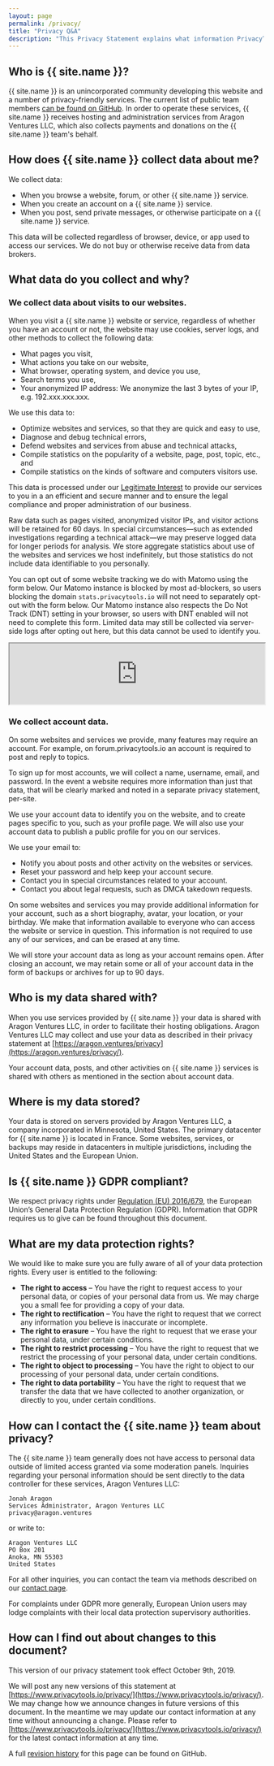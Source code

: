 ```yaml
---
layout: page
permalink: /privacy/
title: "Privacy Q&A"
description: "This Privacy Statement explains what information PrivacyTools and its related entities collect about its users, what we do with that information, and how we handle the content you place in our products and services."
---
```


## Who is {{ site.name }}?

{{ site.name }} is an unincorporated community developing this website and a number of privacy-friendly services. The current list of public team members [can be found on GitHub](https://github.com/orgs/privacytoolsIO/people). In order to operate these services, {{ site.name }} receives hosting and administration services from Aragon Ventures LLC, which also collects payments and donations on the {{ site.name }} team's behalf.

## How does {{ site.name }} collect data about me?

We collect data:

* When you browse a website, forum, or other {{ site.name }} service.
* When you create an account on a {{ site.name }} service.
* When you post, send private messages, or otherwise participate on a {{ site.name }} service.

This data will be collected regardless of browser, device, or app used to access our services. We do not buy or otherwise receive data from data brokers.

## What data do you collect and why?

### We collect data about visits to our websites.

When you visit a {{ site.name }} website or service, regardless of whether you have an account or not, the website may use cookies, server logs, and other methods to collect the following data:

* What pages you visit,
* What actions you take on our website,
* What browser, operating system, and device you use,
* Search terms you use,
* Your anonymized IP address: We anonymize the last 3 bytes of your IP, e.g. 192.xxx.xxx.xxx.

We use this data to:

* Optimize websites and services, so that they are quick and easy to use,
* Diagnose and debug technical errors,
* Defend websites and services from abuse and technical attacks,
* Compile statistics on the popularity of a website, page, post, topic, etc., and
* Compile statistics on the kinds of software and computers visitors use.

This data is processed under our [Legitimate Interest](https://ico.org.uk/for-organisations/guide-to-data-protection/guide-to-the-general-data-protection-regulation-gdpr/legitimate-interests/when-can-we-rely-on-legitimate-interests/) to provide our services to you in a an efficient and secure manner and to ensure the legal compliance and proper administration of our business.

Raw data such as pages visited, anonymized visitor IPs, and visitor actions will be retained for 60 days. In special circumstances—such as extended investigations regarding a technical attack—we may preserve logged data for longer periods for analysis. We store aggregate statistics about use of the websites and services we host indefinitely, but those statistics do not include data identifiable to you personally.

You can opt out of some website tracking we do with Matomo using the form below. Our Matomo instance is blocked by most ad-blockers, so users blocking the domain `stats.privacytools.io` will not need to separately opt-out with the form below. Our Matomo instance also respects the Do Not Track (DNT) setting in your browser, so users with DNT enabled will not need to complete this form. Limited data may still be collected via server-side logs after opting out here, but this data cannot be used to identify you.

<iframe style="border: 1; height: 120px; width: 100%;" src="https://stats.privacytools.io/index.php?module=CoreAdminHome&action=optOut&language=en&backgroundColor=ffffff&fontColor=212529&fontSize=1rem&fontFamily=-apple-system%2CBlinkMacSystemFont%2C%22Segoe%20UI%22%2CRoboto%2C%22Helvetica%20Neue%22%2CArial%2Csans-serif%2C%22Apple%20Color%20Emoji%22%2C%22Segoe%20UI%20Emoji%22%2C%22Segoe%20UI%20Symbol%22%2C%22Noto%20Color%20Emoji%22"></iframe>

### We collect account data.

On some websites and services we provide, many features may require an account. For example, on forum.privacytools.io an account is required to post and reply to topics.

To sign up for most accounts, we will collect a name, username, email, and password. In the event a website requires more information than just that data, that will be clearly marked and noted in a separate privacy statement, per-site.

We use your account data to identify you on the website, and to create pages specific to you, such as your profile page. We will also use your account data to publish a public profile for you on our services.

We use your email to:

* Notify you about posts and other activity on the websites or services.
* Reset your password and help keep your account secure.
* Contact you in special circumstances related to your account.
* Contact you about legal requests, such as DMCA takedown requests.

On some websites and services you may provide additional information for your account, such as a short biography, avatar, your location, or your birthday. We make that information available to everyone who can access the website or service in question. This information is not required to use any of our services, and can be erased at any time.

We will store your account data as long as your account remains open. After closing an account, we may retain some or all of your account data in the form of backups or archives for up to 90 days.

## Who is my data shared with?

When you use services provided by {{ site.name }} your data is shared with Aragon Ventures LLC, in order to facilitate their hosting obligations. Aragon Ventures LLC may collect and use your data as described in their privacy statement at [https://aragon.ventures/privacy](https://aragon.ventures/privacy/).

Your account data, posts, and other activities on {{ site.name }} services is shared with others as mentioned in the section about account data.

## Where is my data stored?

Your data is stored on servers provided by Aragon Ventures LLC, a company incorporated in Minnesota, United States. The primary datacenter for {{ site.name }} is located in France. Some websites, services, or backups may reside in datacenters in multiple jurisdictions, including the United States and the European Union.

## Is {{ site.name }} GDPR compliant?

We respect privacy rights under [Regulation (EU) 2016/679](https://eur-lex.europa.eu/legal-content/EN/TXT/?uri=uriserv:OJ.L_.2016.119.01.0001.01.ENG), the European Union’s General Data Protection Regulation (GDPR). Information that GDPR requires us to give can be found throughout this document.

## What are my data protection rights?

We would like to make sure you are fully aware of all of your data protection rights. Every user is entitled to the following:

* **The right to access** – You have the right to request access to your personal data, or copies of your personal data from us. We may charge you a small fee for providing a copy of your data.
* **The right to rectification** – You have the right to request that we correct any information you believe is inaccurate or incomplete.
* **The right to erasure** – You have the right to request that we erase your personal data, under certain conditions.
* **The right to restrict processing** – You have the right to request that we restrict the processing of your personal data, under certain conditions.
* **The right to object to processing** – You have the right to object to our processing of your personal data, under certain conditions.
* **The right to data portability** – You have the right to request that we transfer the data that we have collected to another organization, or directly to you, under certain conditions.

## How can I contact the {{ site.name }} team about privacy?

The {{ site.name }} team generally does not have access to personal data outside of limited access granted via some moderation panels. Inquiries regarding your personal information should be sent directly to the data controller for these services, Aragon Ventures LLC:

```
Jonah Aragon
Services Administrator, Aragon Ventures LLC
privacy@aragon.ventures
```

or write to:

```
Aragon Ventures LLC
PO Box 201
Anoka, MN 55303
United States
```

For all other inquiries, you can contact the team via methods described on our [contact page](https://www.privacytools.io/contact/).

For complaints under GDPR more generally, European Union users may lodge complaints with their local data protection supervisory authorities.

## How can I find out about changes to this document?

This version of our privacy statement took effect October 9th, 2019.

We will post any new versions of this statement at [https://www.privacytools.io/privacy/](https://www.privacytools.io/privacy/). We may change how we announce changes in future versions of this document. In the meantime we may update our contact information at any time without announcing a change. Please refer to [https://www.privacytools.io/privacy/](https://www.privacytools.io/privacy/) for the latest contact information at any time.

A full [revision history](https://github.com/privacytoolsIO/privacytools.io/commits/master/pages/privacy.md) for this page can be found on GitHub.
